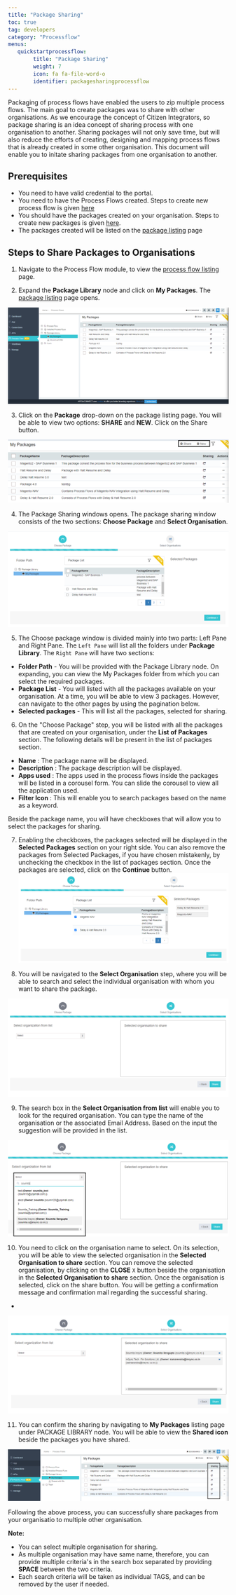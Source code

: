 ```yaml
---
title: "Package Sharing"
toc: true
tag: developers
category: "Processflow"
menus: 
   quickstartprocessflow:
        title: "Package Sharing"
        weight: 7
        icon: fa fa-file-word-o
        identifier: packagesharingprocessflow
---
```


Packaging of process flows have enabled the users to zip multiple process flows. The main goal to create packages was to share with other organisations. As we encourage the concept of Citizen Integrators, so package sharing is an idea concept of sharing process with one organisation to another.
Sharing packages will not only save time, but will also reduce the efforts of creating, designing and mapping process flows that is already created in some other organisation.
This document will enable you to initate sharing packages from one organisation to another.

## Prerequisites

- You need to have valid credential to the portal.
- You need to have the Process Flows created. Steps to create new process flow is given [here](/processflow/creating-processflow/)
- You should have the packages created on your organisation. Steps to create new packages is given [here](/processflow/processflow-packaging/#creating-packages).
- The packages created will be listed on the [package listing](/processflow/processflow-packaging/#listing-packages) page

## Steps to Share Packages to Organisations

1) Navigate to the Process Flow module, to view the [process flow listing](/processflow/processflow-listing-page/) page. 

2) Expand the **Package Library** node and click on **My Packages**. The [package listing](/processflow/processflow-packaging/#listing-packages) page opens.

![packageshare1](\staticfiles\processflow\media\packageshare1.PNG)

3) Click on the **Package** drop-down on the package listing page. You will be able to view two options: **SHARE** and **NEW**. Click on the Share button.

![packageshare2](\staticfiles\processflow\media\packageshare2.PNG)

4) The Package Sharing windows opens. The package sharing window consists of the two sections: **Choose Package** and **Select Organisation**.

![packageshare3](\staticfiles\processflow\media\packageshare3.PNG)

5) The Choose package window is divided mainly into two parts: Left Pane and Right Pane. The `Left Pane` will list all the folders under **Package Library**.
The `Right Pane` will have two sections:
- **Folder Path** - You will be provided with the Package Library node. On expanding, you can view the My Packages folder from which you can select the required packages.
- **Package List** - You will listed with all the packages available on your organisation. At a time, you will be able to view 3 packages. However, can navigate to the other pages by using the pagination below.
- **Selected packages** - This will list all the packages, selected for sharing.

6) On the "Choose Package" step, you will be listed with all the packages that are created on your organisation, under the **List of Packages** section. The following details will be present in the list of packages section.

- **Name** : The package name will be displayed.
- **Description** : The package description will be displayed.
- **Apps used** : The apps used in the process flows inside the packages will be listed in a corousel form. You can slide the corousel to view all the application used.
- **Filter Icon** : This will enable you to search packages based on the name as a keyword.

Beside the package name, you will have checkboxes that will allow you to select the packages for sharing.

7) Enabling the checkboxes, the packages selected will be displayed in the **Selected Packages** section on your right side. You can also remove the packages from Selected Packages, if you have chosen mistakenly, by unchecking the checkbox in the list of packages section.
Once the packages are selected, click on the **Continue** button. 
![packageshare5](\staticfiles\processflow\media\packageshare5.PNG)

8) You will be navigated to the **Select Organisation** step, where you will be able to search and select the individual organisation with whom you want to share the package.

![packageshare6](\staticfiles\processflow\media\packageshare6.PNG)

9) The search box in the **Select Organisation from list** will enable you to look for the required organisation. You can type the name of the organisation or the associated Email Address. Based on the input the suggestion will be provided in the list.

![packageshare7](\staticfiles\processflow\media\packageshare7.PNG)

10) You need to click on the organisation name to select. On its selection, you will be able to view the selected organisation in the **Selected Organisation to share** section.
You can remove the selected organisation, by clicking on the **CLOSE** `X` button beside the organisation in the  **Selected Organisation to share** section. Once the organisation is selected, click on the share button. You will be getting a confirmation message and confirmation mail regarding the successful sharing.
+
![packageshare9](\staticfiles\processflow\media\packageshare9.PNG)

11) You can confirm the sharing by navigating to **My Packages** listing page under PACKAGE LIBRARY node. You will be able to view the **Shared icon** beside the packages you have shared.

![packageshare11](\staticfiles\processflow\media\packageshare11.PNG)

Following the above process, you can successfully share packages from your organisatio to multiple other organisation.

**Note:**
- You can select multiple organisation for sharing.
- As multiple organisation may have same name, therefore, you can provide multiple criteria's in the search box separated by providing **SPACE** between the two criteria. 
- Each search criteria will be taken as individual TAGS, and can be removed by the user if needed.

